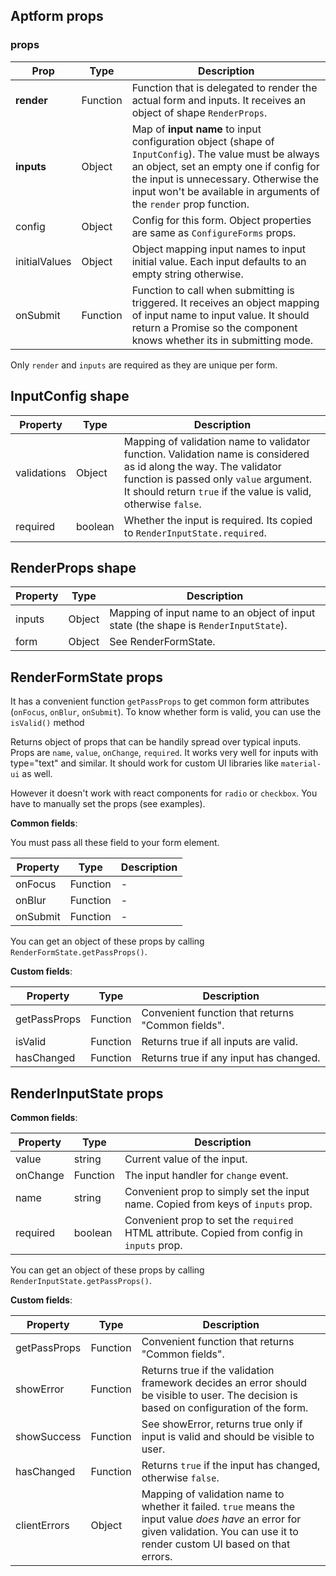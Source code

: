## Aptform props

### props

| Prop |  Type | Description |
| -------------- | ------ | --------------- |
| **render**       | Function | Function that is delegated to render the actual form and inputs. It receives an object of shape `RenderProps`. |
| **inputs**       | Object | Map of **input name** to input configuration object (shape of `InputConfig`). The value must be always an object, set an empty one if config for the input is unnecessary. Otherwise the input won't be available in arguments of the `render` prop function.  |
| config     | Object | Config for this form. Object properties are same as `ConfigureForms` props. |
| initialValues     | Object | Object mapping input names to input initial value. Each input defaults to an empty string otherwise. |
| onSubmit     | Function | Function to call when submitting is triggered. It receives an object mapping of input name to input value. It should return a Promise so the component knows whether its in submitting mode.  |

Only `render` and `inputs` are required as they are unique per form.

## InputConfig shape

| Property |  Type | Description |
| -------------- | ------ | --------------- |
|  validations      | Object | Mapping of validation name to validator function. Validation name is considered as id along the way. The validator function is passed only `value` argument. It should return `true` if the value is valid, otherwise `false`.  |
|  required      | boolean | Whether the input is required. Its copied to `RenderInputState.required`. |

## RenderProps shape

| Property |  Type | Description |
| -------------- | ------ | --------------- |
| inputs       | Object | Mapping of input name to an object of input state (the shape is `RenderInputState`).  |
| form       | Object | See RenderFormState. |

## RenderFormState props

It has a convenient function `getPassProps` to get common form attributes (`onFocus`, `onBlur`, `onSubmit`). To know whether form is valid, you can use the `isValid()` method

Returns object of props that can be handily spread over typical inputs. Props are `name`, `value`, `onChange`, `required`. It works very well for inputs with type="text" and similar. It should work for custom UI libraries like `material-ui` as well.

However it doesn't work with react components for `radio` or `checkbox`. You have to manually set the props (see examples).

**Common fields**:

You must pass all these field to your form element.

| Property |  Type | Description |
| -------------- | ------ | --------------- |
| onFocus     | Function | -  |
| onBlur     | Function | -  |
| onSubmit     | Function | -  |

You can get an object of these props by calling `RenderFormState.getPassProps()`.

**Custom fields**:

| Property |  Type | Description |
| -------------- | ------ | --------------- |
| getPassProps     | Function | Convenient function that returns "Common fields".  |
| isValid     | Function | Returns true if all inputs are valid.  |
| hasChanged     | Function | Returns true if any input has changed.  |

## RenderInputState props

**Common fields**:

| Property |  Type | Description |
| -------------- | ------ | --------------- |
| value     | string | Current value of the input.  |
| onChange     | Function | The input handler for `change` event.  |
| name     | string | Convenient prop to simply set the input name. Copied from keys of `inputs` prop. |
| required     | boolean | Convenient prop to set the `required` HTML attribute. Copied from config in `inputs` prop. |

You can get an object of these props by calling `RenderInputState.getPassProps()`.

**Custom fields**:

| Property |  Type | Description |
| -------------- | ------ | --------------- |
| getPassProps     | Function | Convenient function that returns "Common fields".  |
| showError     | Function | Returns true if the validation framework decides an error should be visible to user. The decision is based on configuration of the form.  |
| showSuccess     | Function | See showError, returns true only if input is valid and should be visible to user.  |
| hasChanged     | Function | Returns `true` if the input has changed, otherwise `false`.  |
| clientErrors     | Object | Mapping of validation name to whether it failed. `true` means the input value *does have* an error for given validation. You can use it to render custom UI based on that errors. |
